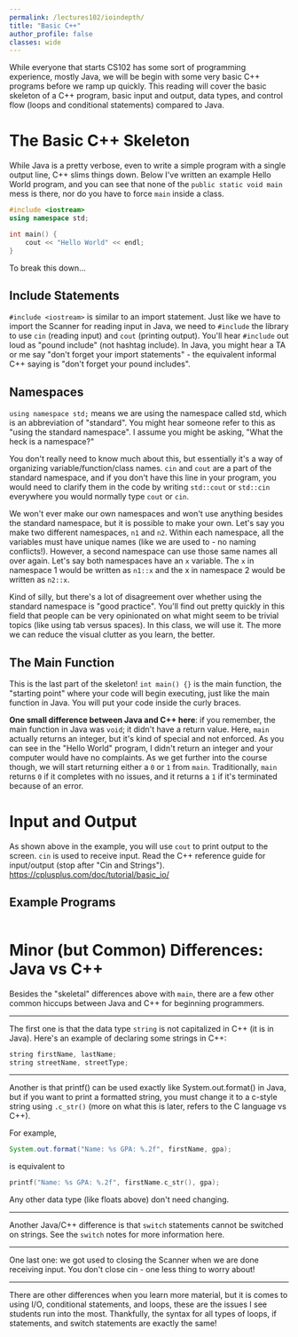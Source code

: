 ```yaml
---
permalink: /lectures102/ioindepth/
title: "Basic C++"
author_profile: false
classes: wide
---
```


While everyone that starts CS102 has some sort of programming experience, mostly Java, we will be begin with some very basic C++ programs before we ramp up quickly. This reading will cover the basic skeleton of a C++ program, basic input and output, data types, and control flow (loops and conditional statements) compared to Java.

# The Basic C++ Skeleton
While Java is a pretty verbose, even to write a simple program with a single output line, C++ slims things down. Below I've written an example Hello World program, and you can see that none of the `public static void main` mess is there, nor do you have to force `main` inside a class.

```c++
#include <iostream>
using namespace std;

int main() {
    cout << "Hello World" << endl;
}
```

To break this down...
## Include Statements
 `#include <iostream>` is similar to an import statement. Just like we have to import the Scanner for reading input in Java, we need to `#include` the library to use `cin` (reading input) and `cout` (printing output). You'll hear `#include` out loud as "pound include" (not hashtag include). In Java, you might hear a TA or me say "don't forget your import statements" - the equivalent informal C++ saying is "don't forget your pound includes".

## Namespaces
`using namespace std;` means we are using the namespace called std, which is an abbreviation of "standard". You might hear someone refer to this as "using the standard namespace". I assume you might be asking, "What the heck is a namespace?" 

You don't really need to know much about this, but essentially it's a way of organizing variable/function/class names. `cin` and `cout` are a part of the standard namespace, and if you don't have this line in your program, you would need to clarify them in the code by writing `std::cout` or `std::cin` everywhere you would normally type `cout` or `cin`. 

We won't ever make our own namespaces and won't use anything besides the standard namespace, but it is possible to make your own. Let's say you make two different namespaces, `n1` and `n2`. Within each namespace, all the variables must have unique names (like we are used to - no naming conflicts!). However, a second namespace can use those same names all over again. Let's say both namespaces have an `x` variable. The `x` in namespace 1 would be written as `n1::x` and the x in namespace 2 would be written as `n2::x`. 

Kind of silly, but there's a lot of disagreement over whether using the standard namespace is "good practice". You'll find out pretty quickly in this field that people can be very opinionated on what might seem to be trivial topics (like using tab versus spaces). In this class, we will use it. The more we can reduce the visual clutter as you learn, the better.

## The Main Function
This is the last part of the skeleton!
`int main() {}` is the main function, the "starting point" where your code will begin executing, just like the main function in Java. You will put your code inside the curly braces. 

**One small difference between Java and C++ here**: if you remember, the main function in Java was `void`; it didn't have a return value. Here, `main` actually returns an integer, but it's kind of special and not enforced. As you can see in the "Hello World" program, I didn't return an integer and your computer would have no complaints. As we get further into the course though, we will start returning either a `0` or `1` from `main`. Traditionally, `main` returns `0` if it completes with no issues, and it returns a `1` if it's terminated because of an error.

# Input and Output
As shown above in the example, you will use `cout` to print output to the screen. `cin` is used to receive input. Read the C++ reference guide for input/output (stop after "Cin and Strings"). 
https://cplusplus.com/doc/tutorial/basic_io/

## Example Programs
```c++

```

# Minor (but Common) Differences: Java vs C++
Besides the "skeletal" differences above with `main`, there are a few other common hiccups between Java and C++ for beginning programmers.

-----

The first one is that the data type `string` is not capitalized in C++ (it is in Java). Here's an example of declaring some strings in C++:

```c++
string firstName, lastName;
string streetName, streetType;
```
-----
Another is that printf() can be used exactly like System.out.format() in Java, but if you want to print a formatted string, you must change it to a c-style string using `.c_str()` (more on what this is later, refers to the C language vs C++).

For example,
```java
System.out.format("Name: %s GPA: %.2f", firstName, gpa);
```
is equivalent to
```c++
printf("Name: %s GPA: %.2f", firstName.c_str(), gpa);
```

Any other data type (like floats above) don't need changing.

-----

Another Java/C++ difference is that `switch` statements cannot be switched on strings. See the `switch` notes for more information here.

-----

One last one: we got used to closing the Scanner when we are done receiving input. You don't close cin - one less thing to worry about!

----
There are other differences when you learn more material, but it is comes to using I/O, conditional statements, and loops, these are the issues I see students run into the most. Thankfully, the syntax for all types of loops, if statements, and switch statements are exactly the same!
